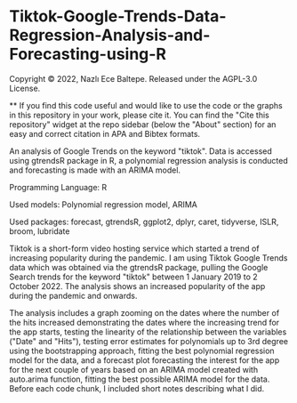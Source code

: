 # Tiktok-Google-Trends-Data-Regression-Analysis-and-Forecasting-using-R

Copyright © 2022, Nazlı Ece Baltepe. Released under the AGPL-3.0 License.

** If you find this code useful and would like to use the code or the graphs in this repository in your work, please cite it. You can find the "Cite this repository" widget at the repo sidebar (below the "About" section) for an easy and correct citation in APA and Bibtex formats.

An analysis of Google Trends on the keyword "tiktok". Data is accessed using gtrendsR package in R, a polynomial regression analysis is conducted and forecasting is made with an ARIMA model.

Programming Language: R

Used models: Polynomial regression model, ARIMA

Used packages: forecast, gtrendsR, ggplot2, dplyr, caret, tidyverse, ISLR, broom, lubridate

Tiktok is a short-form video hosting service which started a trend of increasing popularity during the pandemic. I am using Tiktok Google Trends data which was obtained via the gtrendsR package, pulling the Google Search trends for the keyword "tiktok" between 1 January 2019 to 2 October 2022. The analysis shows an  increased popularity of the app during the pandemic and onwards. 

The analysis includes a graph zooming on the dates where the number of the hits increased demonstrating the dates where the increasing trend for the app starts, testing the linearity of the relationship between the variables ("Date" and "Hits"), testing error estimates for polynomials up to 3rd degree using the bootstrapping approach, fitting the best polynomial regression model for the data, and a forecast plot forecasting the interest for the app for the next couple of years based on an ARIMA model created with auto.arima function, fitting the best possible ARIMA model for the data. Before each code chunk, I included short notes describing what I did.
